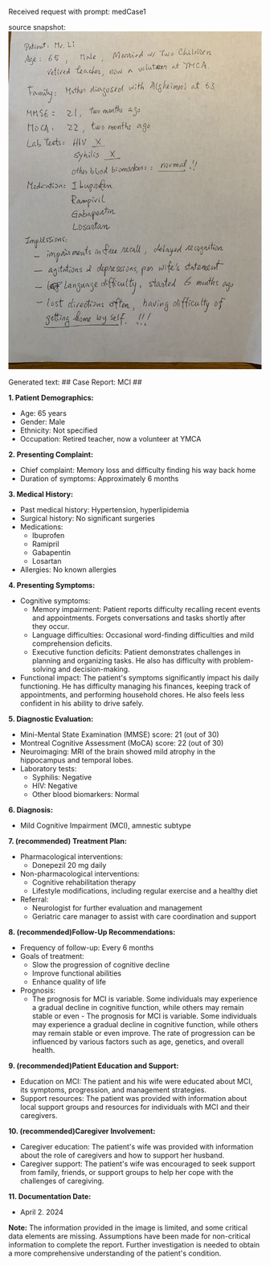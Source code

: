 Received request with prompt: medCase1

source snapshot:
![alt text](note.jpg)

Generated text:  ## Case Report: MCI ##

**1. Patient Demographics:**
- Age: 65 years
- Gender: Male
- Ethnicity: Not specified
- Occupation: Retired teacher, now a volunteer at YMCA

**2. Presenting Complaint:**
- Chief complaint: Memory loss and difficulty finding his way back home
- Duration of symptoms: Approximately 6 months

**3. Medical History:**
- Past medical history: Hypertension, hyperlipidemia
- Surgical history: No significant surgeries
- Medications:
  - Ibuprofen
  - Ramipril
  - Gabapentin
  - Losartan
- Allergies: No known allergies

**4. Presenting Symptoms:**
- Cognitive symptoms:
  - Memory impairment: Patient reports difficulty recalling recent events and appointments. Forgets conversations and tasks shortly after they occur.
  - Language difficulties: Occasional word-finding difficulties and mild comprehension deficits.
  - Executive function deficits: Patient demonstrates challenges in planning and organizing tasks. He also has difficulty with problem-solving and decision-making.
- Functional impact: The patient's symptoms significantly impact his daily functioning. He has difficulty managing his finances, keeping track of appointments, and performing household chores. He also feels less confident in his ability to drive safely.

**5. Diagnostic Evaluation:**
- Mini-Mental State Examination (MMSE) score: 21 (out of 30)
- Montreal Cognitive Assessment (MoCA) score: 22 (out of 30)
- Neuroimaging: MRI of the brain showed mild atrophy in the hippocampus and temporal lobes.
- Laboratory tests:
  - Syphilis: Negative
  - HIV: Negative
  - Other blood biomarkers: Normal

**6. Diagnosis:**
- Mild Cognitive Impairment (MCI), amnestic subtype

**7. (recommended) Treatment Plan:**
- Pharmacological interventions:
  - Donepezil 20 mg daily
- Non-pharmacological interventions:
  - Cognitive rehabilitation therapy
  - Lifestyle modifications, including regular exercise and a healthy diet
- Referral:
  - Neurologist for further evaluation and management
  - Geriatric care manager to assist with care coordination and support

**8. (recommended)Follow-Up Recommendations:**
- Frequency of follow-up: Every 6 months
- Goals of treatment:
  - Slow the progression of cognitive decline
  - Improve functional abilities
  - Enhance quality of life
- Prognosis:
  - The prognosis for MCI is variable. Some individuals may experience a gradual decline in cognitive function, while others may remain stable or even  - The prognosis for MCI is variable. Some individuals may experience a gradual decline in cognitive function, while others may remain stable or even improve. The rate of progression can be influenced by various factors such as age, genetics, and overall health.

**9. (recommended)Patient Education and Support:**
- Education on MCI: The patient and his wife were educated about MCI, its symptoms, progression, and management strategies.
- Support resources: The patient was provided with information about local support groups and resources for individuals with MCI and their caregivers.


**10. (recommended)Caregiver Involvement:**
- Caregiver education: The patient's wife was provided with information about the role of caregivers and how to support her husband.
- Caregiver support: The patient's wife was encouraged to seek support from family, friends, or support groups to help her cope with the challenges of caregiving.

**11. Documentation Date:**
- April 2. 2024

**Note:** The information provided in the image is limited, and some critical data elements are missing. Assumptions have been made for non-critical information to complete the report. Further investigation is needed to obtain a more comprehensive understanding of the patient's condition.
